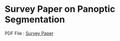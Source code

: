 # Survey Paper on Panoptic Segmentation
PDF File : [Survey Paper](/Survey_on_Panoptic_Segmentation.pdf)

